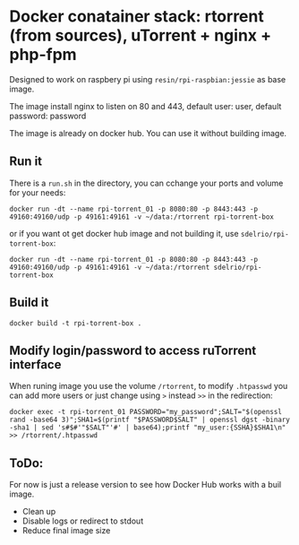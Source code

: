 
# Docker conatainer stack: rtorrent (from sources), uTorrent + nginx + php-fpm 

Designed to work on raspbery pi using `resin/rpi-raspbian:jessie` as base image.

The image install nginx to listen on 80 and 443, default user: user, default password: password

The image is already on docker hub. You can use it without building image.


## Run it

There is a `run.sh` in the directory, you can cchange your ports and volume for your needs:

```
docker run -dt --name rpi-torrent_01 -p 8080:80 -p 8443:443 -p 49160:49160/udp -p 49161:49161 -v ~/data:/rtorrent rpi-torrent-box
```

or if you want ot get docker hub image and not building it, use `sdelrio/rpi-torrent-box`:

```
docker run -dt --name rpi-torrent_01 -p 8080:80 -p 8443:443 -p 49160:49160/udp -p 49161:49161 -v ~/data:/rtorrent sdelrio/rpi-torrent-box
```

## Build it

```
docker build -t rpi-torrent-box .
```

## Modify login/password to access ruTorrent interface

When runing image you use the volume `/rtorrent`, to modify `.htpasswd` you can add more users or just change using `>` instead `>>` in the redirection:

```
docker exec -t rpi-torrent_01 PASSWORD="my_password";SALT="$(openssl rand -base64 3)";SHA1=$(printf "$PASSWORD$SALT" | openssl dgst -binary -sha1 | sed 's#$#'"$SALT"'#' | base64);printf "my_user:{SSHA}$SHA1\n" >> /rtorrent/.htpasswd
```

## ToDo:

For now is just a release version to see how Docker Hub works with a buil image.

- Clean up
- Disable logs or redirect to stdout
- Reduce final image size
